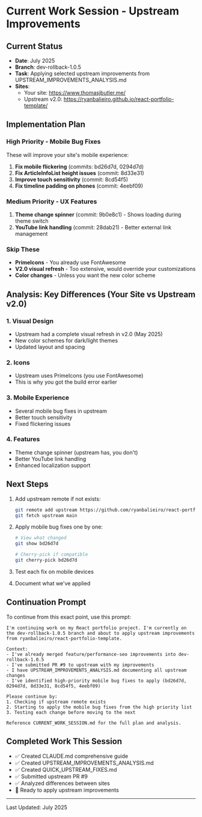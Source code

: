 # Current Work Session - Upstream Improvements

## Current Status
- **Date**: July 2025
- **Branch**: dev-rollback-1.0.5
- **Task**: Applying selected upstream improvements from UPSTREAM_IMPROVEMENTS_ANALYSIS.md
- **Sites**: 
  - Your site: https://www.thomasjbutler.me/
  - Upstream v2.0: https://ryanbalieiro.github.io/react-portfolio-template/

## Implementation Plan

### High Priority - Mobile Bug Fixes
These will improve your site's mobile experience:
1. **Fix mobile flickering** (commits: bd26d7d, 0294d7d)
2. **Fix ArticleInfoList height issues** (commit: 8d33e31)
3. **Improve touch sensitivity** (commit: 8cd54f5)
4. **Fix timeline padding on phones** (commit: 4eebf09)

### Medium Priority - UX Features
1. **Theme change spinner** (commit: 9b0e8c1) - Shows loading during theme switch
2. **YouTube link handling** (commit: 28dab21) - Better external link management

### Skip These
- **PrimeIcons** - You already use FontAwesome
- **V2.0 visual refresh** - Too extensive, would override your customizations
- **Color changes** - Unless you want the new color scheme

## Analysis: Key Differences (Your Site vs Upstream v2.0)

### 1. Visual Design
- Upstream had a complete visual refresh in v2.0 (May 2025)
- New color schemes for dark/light themes
- Updated layout and spacing

### 2. Icons
- Upstream uses PrimeIcons (you use FontAwesome)
- This is why you got the build error earlier

### 3. Mobile Experience
- Several mobile bug fixes in upstream
- Better touch sensitivity
- Fixed flickering issues

### 4. Features
- Theme change spinner (upstream has, you don't)
- Better YouTube link handling
- Enhanced localization support

## Next Steps
1. Add upstream remote if not exists:
   ```bash
   git remote add upstream https://github.com/ryanbalieiro/react-portfolio-template.git
   git fetch upstream main
   ```

2. Apply mobile bug fixes one by one:
   ```bash
   # View what changed
   git show bd26d7d
   
   # Cherry-pick if compatible
   git cherry-pick bd26d7d
   ```

3. Test each fix on mobile devices

4. Document what we've applied

## Continuation Prompt

To continue from this exact point, use this prompt:

```
I'm continuing work on my React portfolio project. I'm currently on the dev-rollback-1.0.5 branch and about to apply upstream improvements from ryanbalieiro/react-portfolio-template.

Context:
- I've already merged feature/performance-seo improvements into dev-rollback-1.0.5
- I've submitted PR #9 to upstream with my improvements
- I have UPSTREAM_IMPROVEMENTS_ANALYSIS.md documenting all upstream changes
- I've identified high-priority mobile bug fixes to apply (bd26d7d, 0294d7d, 8d33e31, 8cd54f5, 4eebf09)

Please continue by:
1. Checking if upstream remote exists
2. Starting to apply the mobile bug fixes from the high priority list
3. Testing each change before moving to the next

Reference CURRENT_WORK_SESSION.md for the full plan and analysis.
```

## Completed Work This Session
- ✅ Created CLAUDE.md comprehensive guide
- ✅ Created UPSTREAM_IMPROVEMENTS_ANALYSIS.md
- ✅ Created QUICK_UPSTREAM_FIXES.md
- ✅ Submitted upstream PR #9
- ✅ Analyzed differences between sites
- 🔄 Ready to apply upstream improvements

---
Last Updated: July 2025
